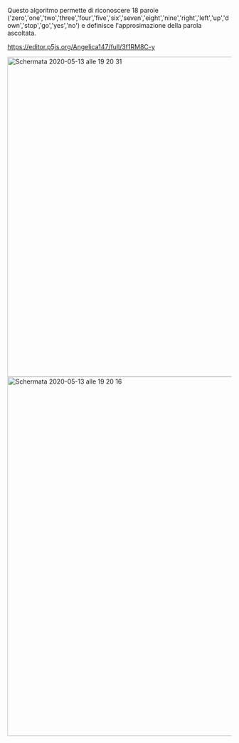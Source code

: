 Questo algoritmo permette di riconoscere 18 parole ('zero','one','two','three','four','five','six','seven','eight','nine','right','left','up','down','stop','go','yes','no') e definisce l'approsimazione della parola ascoltata. 

https://editor.p5js.org/Angelica147/full/3f1RM8C-y

<img width="718" alt="Schermata 2020-05-13 alle 19 20 31" src="https://user-images.githubusercontent.com/59569674/81844083-dadb1500-954e-11ea-836c-23e3f3ce8ccf.png">

<img width="806" alt="Schermata 2020-05-13 alle 19 20 16" src="https://user-images.githubusercontent.com/59569674/81844114-e3cbe680-954e-11ea-92ac-66eba60ece65.png">
